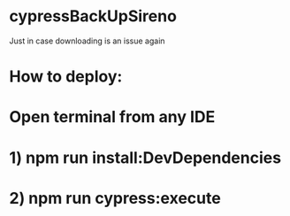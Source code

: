 # cypressBackUpSireno
Just in case downloading is an issue again
# How to deploy:

# Open terminal from any IDE

# 1) npm run install:DevDependencies
# 2) npm run cypress:execute
